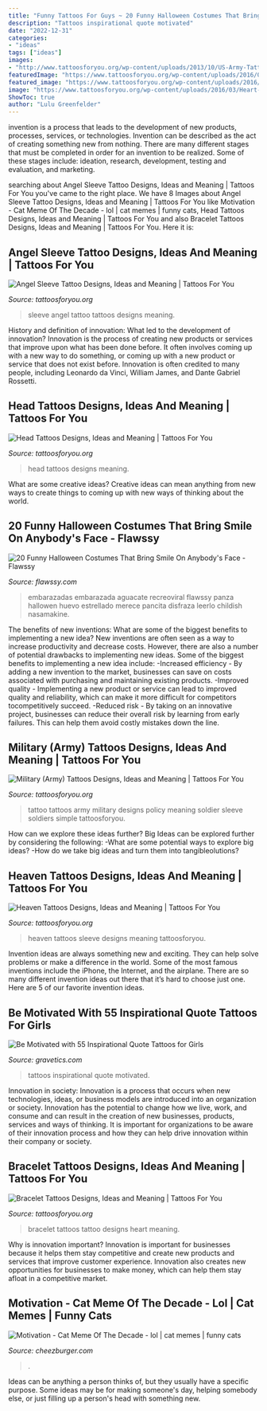 ```yaml
---
title: "Funny Tattoos For Guys ~ 20 Funny Halloween Costumes That Bring Smile On Anybody&#039;s Face"
description: "Tattoos inspirational quote motivated"
date: "2022-12-31"
categories:
- "ideas"
tags: ["ideas"]
images:
- "http://www.tattoosforyou.org/wp-content/uploads/2013/10/US-Army-Tattoo-Designs-769x1024.jpg"
featuredImage: "https://www.tattoosforyou.org/wp-content/uploads/2016/03/Heaven-Sleeve-Tattoos.jpg"
featured_image: "https://www.tattoosforyou.org/wp-content/uploads/2016/03/Heart-Bracelet-Tattoo.jpg"
image: "https://www.tattoosforyou.org/wp-content/uploads/2016/03/Heart-Bracelet-Tattoo.jpg"
ShowToc: true
author: "Lulu Greenfelder"
---
```



invention is a process that leads to the development of new products, processes, services, or technologies. Invention can be described as the act of creating something new from nothing. There are many different stages that must be completed in order for an invention to be realized. Some of these stages include: ideation, research, development, testing and evaluation, and marketing.

	

		
searching about Angel Sleeve Tattoo Designs, Ideas and Meaning | Tattoos For You you've came to the right place. We have 8 Images about Angel Sleeve Tattoo Designs, Ideas and Meaning | Tattoos For You like Motivation - Cat Meme Of The Decade - lol | cat memes | funny cats, Head Tattoos Designs, Ideas and Meaning | Tattoos For You and also Bracelet Tattoos Designs, Ideas and Meaning | Tattoos For You. Here it is:
		
    
## Angel Sleeve Tattoo Designs, Ideas And Meaning | Tattoos For You

<img loading=lazy src="https://www.tattoosforyou.org/wp-content/uploads/2017/11/Angel-Sleeve-Tattoos.jpg" onerror="this.onerror=null;this.src='https://tse1.mm.bing.net/th?id=OIP.sMA8vxhnkOs29SSJQELtCwHaMl&amp;pid=15.1';" alt="Angel Sleeve Tattoo Designs, Ideas and Meaning | Tattoos For You">

_Source: tattoosforyou.org_

>sleeve angel tattoo tattoos designs meaning. 

	

History and definition of innovation: What led to the development of innovation?
Innovation is the process of creating new products or services that improve upon what has been done before. It often involves coming up with a new way to do something, or coming up with a new product or service that does not exist before. Innovation is often credited to many people, including Leonardo da Vinci, William James, and Dante Gabriel Rossetti.

    
## Head Tattoos Designs, Ideas And Meaning | Tattoos For You

<img loading=lazy src="https://www.tattoosforyou.org/wp-content/uploads/2016/05/Head-Tattoos.jpg" onerror="this.onerror=null;this.src='https://tse4.mm.bing.net/th?id=OIP.1-fnfHRID0z5mrx7jW4JYwHaLH&amp;pid=15.1';" alt="Head Tattoos Designs, Ideas and Meaning | Tattoos For You">

_Source: tattoosforyou.org_

>head tattoos designs meaning. 

	

What are some creative ideas?
Creative ideas can mean anything from new ways to create things to coming up with new ways of thinking about the world.

    
## 20 Funny Halloween Costumes That Bring Smile On Anybody&#039;s Face - Flawssy

<img loading=lazy src="https://www.flawssy.com/wp-content/uploads/2016/05/Funny-Halloween-Costume-Avocado.jpg" onerror="this.onerror=null;this.src='https://tse3.mm.bing.net/th?id=OIP.JDHBLpm7Ozx2iaEJSVpRygHaJ3&amp;pid=15.1';" alt="20 Funny Halloween Costumes That Bring Smile On Anybody&#039;s Face - Flawssy">

_Source: flawssy.com_

>embarazadas embarazada aguacate recreoviral flawssy panza hallowen huevo estrellado merece pancita disfraza leerlo childish nasamakine. 

	

The benefits of new inventions: What are some of the biggest benefits to implementing a new idea?
New inventions are often seen as a way to increase productivity and decrease costs. However, there are also a number of potential drawbacks to implementing new ideas. Some of the biggest benefits to implementing a new idea include: 
-Increased efficiency - By adding a new invention to the market, businesses can save on costs associated with purchasing and maintaining existing products. 
-Improved quality - Implementing a new product or service can lead to improved quality and reliability, which can make it more difficult for competitors tocompetitively succeed. 
-Reduced risk - By taking on an innovative project, businesses can reduce their overall risk by learning from early failures. This can help them avoid costly mistakes down the line.

    
## Military (Army) Tattoos Designs, Ideas And Meaning | Tattoos For You

<img loading=lazy src="http://www.tattoosforyou.org/wp-content/uploads/2013/10/US-Army-Tattoo-Designs-769x1024.jpg" onerror="this.onerror=null;this.src='https://tse4.mm.bing.net/th?id=OIP.knRZP6WWleOpMJ7XZMFIagHaJ3&amp;pid=15.1';" alt="Military (Army) Tattoos Designs, Ideas and Meaning | Tattoos For You">

_Source: tattoosforyou.org_

>tattoo tattoos army military designs policy meaning soldier sleeve soldiers simple tattoosforyou. 

	

How can we explore these ideas further?
Big Ideas can be explored further by considering the following: 
-What are some potential ways to explore big ideas? 
-How do we take big ideas and turn them into tangibleolutions?

    
## Heaven Tattoos Designs, Ideas And Meaning | Tattoos For You

<img loading=lazy src="https://www.tattoosforyou.org/wp-content/uploads/2016/03/Heaven-Sleeve-Tattoos.jpg" onerror="this.onerror=null;this.src='https://tse1.mm.bing.net/th?id=OIP.tfs44CbTg1lUDZt2m5u7JgHaNq&amp;pid=15.1';" alt="Heaven Tattoos Designs, Ideas and Meaning | Tattoos For You">

_Source: tattoosforyou.org_

>heaven tattoos sleeve designs meaning tattoosforyou. 

	

Invention ideas are always something new and exciting. They can help solve problems or make a difference in the world. Some of the most famous inventions include the iPhone, the Internet, and the airplane. There are so many different invention ideas out there that it’s hard to choose just one. Here are 5 of our favorite invention ideas.

    
## Be Motivated With 55 Inspirational Quote Tattoos For Girls

<img loading=lazy src="https://www.gravetics.com/wp-content/uploads/2017/04/tattooink-tattooart-positivemind-postivevibes-postivelife-inspirationalquotes-quotetattoo-quotetattoos.jpg" onerror="this.onerror=null;this.src='https://tse4.mm.bing.net/th?id=OIP.0uyeFjGptsl6tTtFMCP4BgHaHa&amp;pid=15.1';" alt="Be Motivated with 55 Inspirational Quote Tattoos for Girls">

_Source: gravetics.com_

>tattoos inspirational quote motivated. 

	

Innovation in society:
Innovation is a process that occurs when new technologies, ideas, or business models are introduced into an organization or society. Innovation has the potential to change how we live, work, and consume and can result in the creation of new businesses, products, services and ways of thinking. It is important for organizations to be aware of their innovation process and how they can help drive innovation within their company or society.

    
## Bracelet Tattoos Designs, Ideas And Meaning | Tattoos For You

<img loading=lazy src="https://www.tattoosforyou.org/wp-content/uploads/2016/03/Heart-Bracelet-Tattoo.jpg" onerror="this.onerror=null;this.src='https://tse2.mm.bing.net/th?id=OIP.ptT5eeHNUQR-eGROyrPWOQHaJ3&amp;pid=15.1';" alt="Bracelet Tattoos Designs, Ideas and Meaning | Tattoos For You">

_Source: tattoosforyou.org_

>bracelet tattoos tattoo designs heart meaning. 

	

Why is innovation important?
Innovation is important for businesses because it helps them stay competitive and create new products and services that improve customer experience. Innovation also creates new opportunities for businesses to make money, which can help them stay afloat in a competitive market.

    
## Motivation - Cat Meme Of The Decade - Lol | Cat Memes | Funny Cats

<img loading=lazy src="https://i.chzbgr.com/original/9381997056/h34B40FFB/cat-memes-9381997056" onerror="this.onerror=null;this.src='https://tse2.mm.bing.net/th?id=OIP.FdCkoCQyq_YON8EtG4VtcQAAAA&amp;pid=15.1';" alt="Motivation - Cat Meme Of The Decade - lol | cat memes | funny cats">

_Source: cheezburger.com_

>. 

	

Ideas can be anything a person thinks of, but they usually have a specific purpose. Some ideas may be for making someone's day, helping somebody else, or just filling up a person's head with something new.

